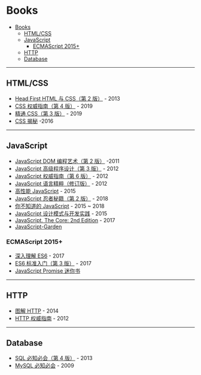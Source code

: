 # Books

- [Books](#books)
  - [HTML/CSS](#htmlcss)
  - [JavaScript](#javascript)
    - [ECMAScript 2015+](#ecmascript-2015)
  - [HTTP](#http)
  - [Database](#database)

---

## HTML/CSS

- [Head First HTML 与 CSS（第 2 版）](https://book.douban.com/subject/25752357/) - 2013
- [CSS 权威指南（第 4 版）](https://book.douban.com/subject/33398314/) - 2019
- [精通 CSS（第 3 版）](https://book.douban.com/subject/30450258/) - 2019
- [CSS 揭秘](https://book.douban.com/subject/26745943/) -2016

---

## JavaScript

- [JavaScript DOM 编程艺术（第 2 版）](https://book.douban.com/subject/6038371/) -2011
- [JavaScript 高级程序设计（第 3 版）](https://book.douban.com/subject/10546125/) - 2012
- [JavaScript 权威指南（第 6 版）](https://book.douban.com/subject/10549733/) - 2012
- [JavaScript 语言精粹（修订版）](https://book.douban.com/subject/11874748/) - 2012
- [高性能 JavaScript](https://book.douban.com/subject/26599677/) - 2015
- [JavaScript 忍者秘籍（第 2 版）](https://book.douban.com/subject/30143702/) - 2018
- [你不知道的 JavaScript](https://book.douban.com/series/40642) - 2015 ~ 2018
- [JavaScript 设计模式与开发实践](https://book.douban.com/subject/26382780/) - 2015
- [JavaScript. The Core: 2nd Edition](http://dmitrysoshnikov.com/ecmascript/javascript-the-core-2nd-edition/) - 2017
- [JavaScript-Garden](https://bonsaiden.github.io/JavaScript-Garden/)

### ECMAScript 2015+

- [深入理解 ES6](https://book.douban.com/subject/27072230/) - 2017
- [ES6 标准入门（第 3 版）](https://book.douban.com/subject/25966265/) - 2017
- [JavaScript Promise 迷你书](http://liubin.org/promises-book/)

---

## HTTP

- [图解 HTTP](https://book.douban.com/subject/25863515/) - 2014
- [HTTP 权威指南](https://book.douban.com/subject/10746113/) - 2012

---

## Database

- [SQL 必知必会（第 4 版）](https://book.douban.com/subject/24250054/) - 2013
- [MySQL 必知必会](https://book.douban.com/subject/3354490/) - 2009
